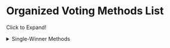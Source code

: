 # Organized Voting Methods List

Click to Expand!

<details>
	<summary>Single-Winner Methods</summary>
	<ul>
		<details>
			<summary>Single Choice Methods</summary>
				<ul>
					<details>
						<summary>First Past The Post</summary>
						<ul>
							<li>First Past The Post</li>
							<li>Improved First Past The Post</li>
						</ul>
					</details>
					<details>
						<summary>Rounds</summary>
							<ul>
								<li>Top-Two</li>
							</ul>
					</details>
					<li>Asset Voting</li>
				</ul>
		</details>
		<details>
			<summary>Ranked Methods</summary>
				<ul>
					<details>
						<summary>Condorcet Methods</summary>
							<ul>
								<li> Ranked Pairs </li>
								<li> Schulze </li>
								<li> Tideman </li>
								<li> Copeland </li>
								<li> Minimax </li>
								<li> Cardinal-Weighted Pairs </li>
							</ul>
					</details>
					<details>
						<summary>Runoff Methods</summary>
							<ul>
								<li>IRV</li>
								<li>IRV-Check</li>
								<li>Pairwise IRV</li>
								<li>BTR-IRV</li>
								<li>Coombs'</li>
							</ul>
					</details>
					<li>Bucklin</li>
				</ul>
		</details>
		<details>
			<summary>Cardinal Methods</summary>
				<ul>
					<details>
						<summary>Approval Methods</summary>
							<ul>
								<details>
									<summary>Pure Approval Methods</summary>
										<ul>
											<li>Approval Voting</li>
											<li>Consensus Voting</li>
											<li>Utilitarian Voting</li>
										</ul>
								</details>
								<li>Approval With Optional Conditional Voting</li>
								<details>
									<summary>Consecutive Runoff Approval</summary>
										<ul>
											<li>Consecutive Runoff Approval</li>
											<li>Maximum Approval Top-Two</li>
									</ul>
								</details>
								<li>Disapproval Voting</li>
								<li>Random-Approval</li>
							</ul>
					</details>
					<details>
						<summary>Range/Score Methods</summary>
							<ul>
								<li>Pure Score/Range</li>
								<li>STAR</li>
							</ul>
					</details>
					<details>
						<summary>Graded Methods</summary>
							<ul>
								<li>3-2-1 Voting</li>
								<li>Majority Judgement</li>
								<li>Disapproval Voting</li>
								<li>Majority Choice Approval</li>
							</ul>
					</details>
				</ul>
			</details>
			<details>
				<summary>Hybrid Methods</summary>
					<ul>
						<details>
							<summaryCardinal+Ranked Hybrids</summary>
								<ul>
									<details>
										<summary>Score+Ranked Hybrids</summary>
											<ul>
												<details>
													<summary>Condorcet+Score Hybrids</summary>
														<ul>
															<li>Score/DSV</li>
															<li>Cardinal-Weighted Pairwise</li>
														</ul>
													<li>Definite Majority Choice</li>
													<li>Marginal Ranked Approval Voting (MRAV)</li>
												</details>
											</ul>
									</details>
									<details>
										<summary>Approval+Ranked Hybrids</summary>
											<ul>
												<details>
													<summary>Approval+Condorcet Hybrids</summary>
														<ul>
															<li>Definite Majority Choice</li>
															<li>Lull-Approval</li>
															<details>
																<summary>Pairwise Sorted Methods</summary>
																	<ul>
																		<li>Pairwise Sorted Approval</li>
																		<li>Pairwise Sorted Borda</li>
																		<li>Approval Sorted Margins</li>
																	</ul>
															</details>
														</ul>
												</details>
											</ul>
									</details>
								</ul>
						</details>
						<details>
							<summary>Score+Graded Hybrids</summary>
								<ul>
									<li>Majority Acceptable Score</li>
								</ul>
						</details>
					</ul>
			</details>
			<details>
				<summary>Candidates Trade Votes</summary>
					<ul>
						<li>Asset Voting</li>
						<li>Optional Asset</li>
						<li> Score Asset</li>
					</ul>
			</details>
		</ul>
	</details>
	
	
		
				
			
				
				
				
				
				
				
				
				
				
				
				
				
				
				
				
				
				
